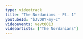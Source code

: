```yaml
---
type: videotrack
title: "The Nordanians - Pt. 1"
youtubeId: "bJvO8Y-my-c"
videoevents: vevt0013
videoartists: ["The Nordanians"]
---
```

